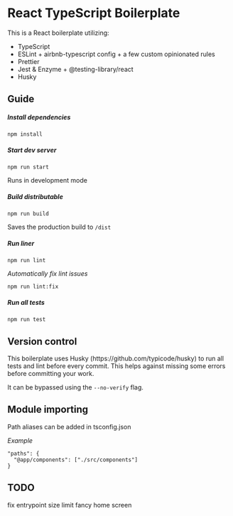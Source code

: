 <h1>React TypeScript Boilerplate</h1>
This is a React boilerplate utilizing:

* TypeScript
* ESLint + airbnb-typescript config + a few custom opinionated rules
* Prettier
* Jest & Enzyme + @testing-library/react
* Husky

<h2>Guide</h2>
<h5>Install dependencies</h5>

    npm install

<h5>Start dev server</h5>

    npm run start

Runs in development mode
<h5>Build distributable</h5>

    npm run build 

Saves the production build to `/dist`

<h5>Run liner</h5>

    npm run lint
    
*Automatically fix lint issues*

    npm run lint:fix
    
<h5>Run all tests</h5>

    npm run test

<h2>Version control</h2>
This boilerplate uses Husky (https://github.com/typicode/husky) to run all tests and lint before every commit. This helps against missing some errors before committing your work.

It can be bypassed using the `--no-verify` flag.

<h2>Module importing</h2>

Path aliases can be added in tsconfig.json

*Example*

    "paths": {
      "@app/components": ["./src/components"]
    }

<h2>TODO</h2>
fix entrypoint size limit
fancy home screen